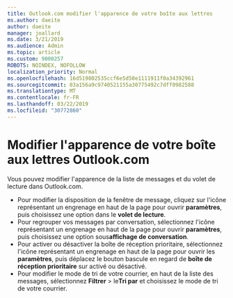 ```yaml
---
title: Outlook.com modifier l'apparence de votre boîte aux lettres
ms.author: daeite
author: daeite
manager: joallard
ms.date: 3/21/2019
ms.audience: Admin
ms.topic: article
ms.custom: 9000257
ROBOTS: NOINDEX, NOFOLLOW
localization_priority: Normal
ms.openlocfilehash: 16d519802535ccf6e5d50e1111911f0a34392961
ms.sourcegitcommit: 03a156a9c9740521155a30775492c7dff0982588
ms.translationtype: MT
ms.contentlocale: fr-FR
ms.lasthandoff: 03/22/2019
ms.locfileid: "30772860"
---
```

# <a name="change-the-look-of-your-outlookcom-mailbox"></a>Modifier l'apparence de votre boîte aux lettres Outlook.com

Vous pouvez modifier l'apparence de la liste de messages et du volet de lecture dans Outlook.com.

- Pour modifier la disposition de la fenêtre de message, cliquez sur l'icône représentant un engrenage en haut de la page pour ouvrir **paramètres**, puis choisissez une option dans le **volet de lecture**.
- Pour regrouper vos messages par conversation, sélectionnez l'icône représentant un engrenage en haut de la page pour ouvrir **paramètres**, puis choisissez une option sous**affichage de conversation**.
- Pour activer ou désactiver la boîte de réception prioritaire, sélectionnez l'icône représentant un engrenage en haut de la page pour ouvrir les **paramètres**, puis déplacez le bouton bascule en regard de **boîte de réception prioritaire** sur activé ou désactivé.
- Pour modifier le mode de tri de votre courrier, en haut de la liste des messages, sélectionnez **Filtrer** > le**Tri par** et choisissez le mode de tri de votre courrier.